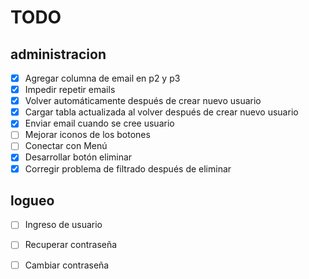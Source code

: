 # TODO

## administracion

- [x] Agregar columna de email en p2 y p3
- [x] Impedir repetir emails
- [x] Volver automáticamente después de crear nuevo usuario
- [x] Cargar tabla actualizada al volver después de crear nuevo usuario
- [x] Enviar email cuando se cree usuario
- [ ] Mejorar iconos de los botones
- [ ] Conectar con Menú
- [x] Desarrollar botón eliminar
- [x] Corregir problema de filtrado después de eliminar

## logueo

- [ ] Ingreso de usuario
- [ ] Recuperar contraseña
- [ ] Cambiar contraseña

